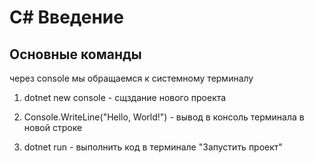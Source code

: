 # C# Введение

## Основные команды

через console мы обращаемся к системному терминалу

1. dotnet new console - сщздание нового проекта

2. Console.WriteLine("Hello, World!") - вывод в консоль терминала в новой строке

3. dotnet run - выполнить код в терминале "Запустить проект"

